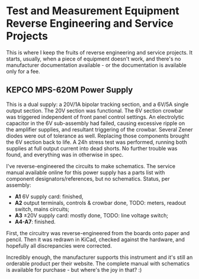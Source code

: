 # Test and Measurement Equipment Reverse Engineering and Service Projects

This is where I keep the fruits of reverse engineering and service projects. It starts, usually, when a piece of equipment doesn't work, and there's no manufacturer documentation available - or the documentation is available only for a fee.

## KEPCO MPS-620M Power Supply

This is a dual supply: a 20V/1A bipolar tracking section, and a 6V/5A single output section. The 20V section was functional. The 6V section crowbar was triggered independent of front panel control settings. An electrolytic capacitor in the 6V sub-assembly had failed, causing excessive ripple on the amplifier supplies, and resultant triggering of the crowbar. Several Zener diodes were out of tolerance as well. Replacing those components brought the 6V section back to life. A 24h stress test was performed, running both supplies at full output current into dead shorts. No further trouble was found, and everything was in otherwise in spec.

I've reverse-engineered the circuits to make schematics. The service manual available online for this power supply has a parts list with component designators/references, but no schematics. Status, per assembly:

- **A1** 6V supply card: finished,
- **A2** output terminals, controls & crowbar done, TODO: meters, readout switch, mains circuits;
- **A3** ±20V supply card: mostly done, TODO: line voltage switch;
- **A4-A7**: finished.

First, the circuitry was reverse-engineered from the boards onto paper and pencil. Then it was redrawn in KiCad, checked against the hardware, and hopefully all discrepancies were corrected.

Incredibly enough, the manufacturer supports this instrument and it's still an orderable product per their website. The complete manual with schematics is available for purchase - but where's the joy in that? :)
